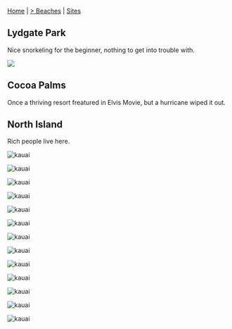 [Home](README.md) | [> Beaches](beaches.md) | [Sites](sites.md) 

## Lydgate Park

Nice snorkeling for the beginner, nothing to get into trouble with.

![](pics/k7.jpg)

## Cocoa Palms

Once a thriving resort freatured in Elvis Movie, but a hurricane wiped it out.

## North Island

Rich people live here.

![kauai](pics/k2.jpg)

![kauai](pics/k3.png)

![kauai](pics/k4.jpg)

![kauai](pics/k5.jpg)

![kauai](pics/k6.jpg)


![kauai](pics/k8.jpg)

![kauai](pics/k9.png)

![kauai](pics/k1.png)

![kauai](pics/k10.png)

![kauai](pics/k11.jpg)

![kauai](pics/k12.jpg)

![kauai](pics/k13.jpg)

![kauai](pics/k14.png)


